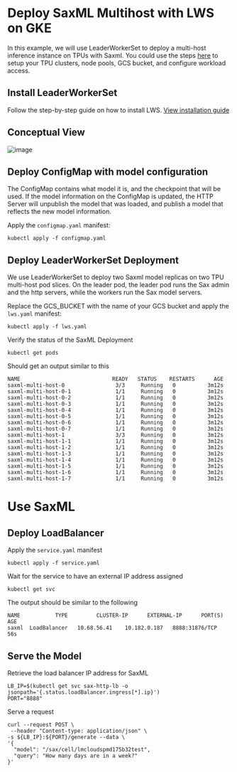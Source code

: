 # Deploy SaxML Multihost with LWS on GKE

In this example, we will use LeaderWorkerSet to deploy a multi-host inference instance on TPUs with Saxml. You could use the steps [here](https://cloud.google.com/kubernetes-engine/docs/tutorials/tpu-multihost-saxml#before-you-begin) to setup your TPU clusters, node pools, GCS bucket, and configure workload access. 

## Install LeaderWorkerSet

Follow the step-by-step guide on how to install LWS. [View installation guide](https://github.com/kubernetes-sigs/lws/blob/main/docs/setup/install.md)

## Conceptual View

![image](https://github.com/kubernetes-sigs/lws/assets/86417275/2c4a9abd-f988-4f2e-ad3f-c7b03f0b6485)

## Deploy ConfigMap with model configuration
The ConfigMap contains what model it is, and the checkpoint that will be used. If the model information on the ConfigMap is updated, the HTTP Server will unpublish the model that was loaded, and publish a model that reflects the new model information.

Apply the `configmap.yaml` manifest:

```shell
kubectl apply -f configmap.yaml
```


## Deploy LeaderWorkerSet Deployment

We use LeaderWorkerSet to deploy two Saxml model replicas on two TPU multi-host pod slices. 
On the leader pod, the leader pod runs the Sax admin and the http servers, while the workers run the Sax model servers.

Replace the GCS_BUCKET with the name of your GCS bucket and apply the `lws.yaml` manifest:
```shell
kubectl apply -f lws.yaml
```

Verify the status of the SaxML Deployment
```shell
kubectl get pods
```

Should get an output similar to this
```shell
NAME                             READY   STATUS    RESTARTS      AGE
saxml-multi-host-0                3/3     Running   0          3m12s
saxml-multi-host-0-1              1/1     Running   0          3m12s
saxml-multi-host-0-2              1/1     Running   0          3m12s
saxml-multi-host-0-3              1/1     Running   0          3m12s
saxml-multi-host-0-4              1/1     Running   0          3m12s
saxml-multi-host-0-5              1/1     Running   0          3m12s
saxml-multi-host-0-6              1/1     Running   0          3m12s
saxml-multi-host-0-7              1/1     Running   0          3m12s
saxml-multi-host-1                3/3     Running   0          3m12s
saxml-multi-host-1-1              1/1     Running   0          3m12s
saxml-multi-host-1-2              1/1     Running   0          3m12s
saxml-multi-host-1-3              1/1     Running   0          3m12s
saxml-multi-host-1-4              1/1     Running   0          3m12s
saxml-multi-host-1-5              1/1     Running   0          3m12s
saxml-multi-host-1-6              1/1     Running   0          3m12s
saxml-multi-host-1-7              1/1     Running   0          3m12s

```

# Use SaxML

## Deploy LoadBalancer

Apply the `service.yaml` manifest

```shell
kubectl apply -f service.yaml
```

Wait for the service to have an external IP address assigned

```shell
kubectl get svc
```

The output should be similar to the following
```shell
NAME           TYPE         CLUSTER-IP      EXTERNAL-IP      PORT(S)       AGE
saxml  LoadBalancer   10.68.56.41    10.182.0.187   8888:31876/TCP   56s

```

## Serve the Model

Retrieve the load balancer IP address for SaxML
```shell
LB_IP=$(kubectl get svc sax-http-lb -o jsonpath='{.status.loadBalancer.ingress[*].ip}')
PORT="8888"
```

Serve a request
```shell
curl --request POST \
 --header "Content-type: application/json" \
-s ${LB_IP}:${PORT}/generate --data \
'{
  "model": "/sax/cell/lmcloudspmd175b32test",
  "query": "How many days are in a week?"
}'
```